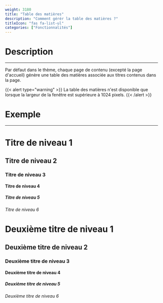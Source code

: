 ```yaml
---
weight: 3180
title: "Table des matières"
description: "Comment gérér la table des matières ?"
titleIcon: "fas fa-list-ul"
categories: ["Fonctionnalités"]
---
```


# Description
---

Par défaut dans le thème, chaque page de contenu (excepté la page d'accueil) génère une table des matières associée aux titres contenus dans la page.

{{< alert type="warning" >}}
La table des matières n'est disponible que lorsque la largeur de la fenêtre est supérieure à 1024 pixels.
{{< /alert >}}

# Exemple
---

# Titre de niveau 1
## Titre de niveau 2
### Titre de niveau 3
#### Titre de niveau 4
##### Titre de niveau 5
###### Titre de niveau 6

# Deuxième titre de niveau 1
## Deuxième titre de niveau 2
### Deuxième titre de niveau 3
#### Deuxième titre de niveau 4
##### Deuxième titre de niveau 5
###### Deuxième titre de niveau 6
